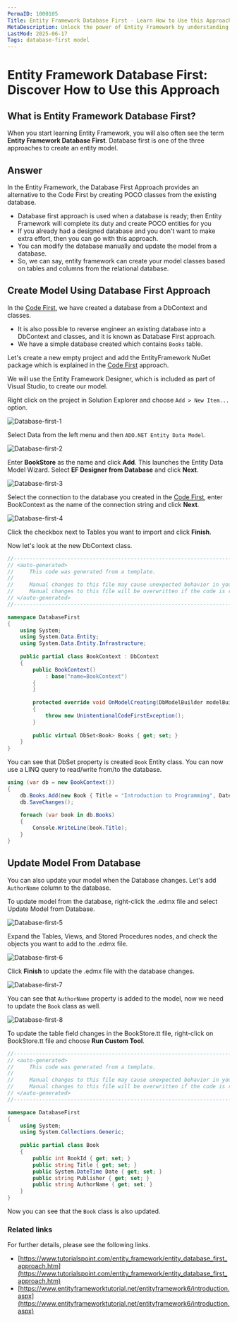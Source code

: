 ```yaml
---
PermaID: 1000105
Title: Entity Framework Database First - Learn How to Use this Approach
MetaDescription: Unlock the power of Entity Framework by understanding how the database first approach works. Learn what this approach is and how to get started.
LastMod: 2025-06-17
Tags: database-first model
---
```


# Entity Framework Database First: Discover How to Use this Approach

## What is Entity Framework Database First? 

When you start learning Entity Framework, you will also often see the term **Entity Framework Database First**. Database first is one of the three approaches to create an entity model.

## Answer

In the Entity Framework, the Database First Approach provides an alternative to the Code First by creating POCO classes from the existing database.

 - Database first approach is used when a database is ready; then Entity Framework will complete its duty and create POCO entities for you
 - If you already had a designed database and you don't want to make extra effort, then you can go with this approach.
 - You can modify the database manually and update the model from a database. 
 - So, we can say, entity framework can create your model classes based on tables and columns from the relational database.

## Create Model Using Database First Approach

In the [Code First](/ef-code-first), we have created a database from a DbContext and classes. 

 - It is also possible to reverse engineer an existing database into a DbContext and classes, and it is known as Database First approach.
 - We have a simple database created which contains `Books` table.

Let's create a new empty project and add the EntityFramework NuGet package which is explained in the [Code First](/ef-code-first) approach.
 
We will use the Entity Framework Designer, which is included as part of Visual Studio, to create our model.

Right click on the project in Solution Explorer and choose `Add > New Item...` option.

<img src="https://raw.githubusercontent.com/zzzprojects/EntityFramework-FAQ/master/docs2/images/database-first1.png" alt="Database-first-1">

Select Data from the left menu and then `ADO.NET Entity Data Model`.

<img src="https://raw.githubusercontent.com/zzzprojects/EntityFramework-FAQ/master/docs2/images/database-first2.png" alt="Database-first-2">

Enter **BookStore** as the name and click **Add**. This launches the Entity Data Model Wizard. Select **EF Designer from Database** and click **Next**.

<img src="https://raw.githubusercontent.com/zzzprojects/EntityFramework-FAQ/master/docs2/images/database-first3.png" alt="Database-first-3">

Select the connection to the database you created in the [Code First](/ef-code-first), enter BookContext as the name of the connection string and click **Next**.

<img src="https://raw.githubusercontent.com/zzzprojects/EntityFramework-FAQ/master/docs2/images/database-first4.png" alt="Database-first-4">

Click the checkbox next to Tables you want to import and click **Finish**.

Now let's look at the new DbContext class.

```csharp
//------------------------------------------------------------------------------
// <auto-generated>
//     This code was generated from a template.
//
//     Manual changes to this file may cause unexpected behavior in your application.
//     Manual changes to this file will be overwritten if the code is regenerated.
// </auto-generated>
//------------------------------------------------------------------------------

namespace DatabaseFirst
{
    using System;
    using System.Data.Entity;
    using System.Data.Entity.Infrastructure;
    
    public partial class BookContext : DbContext
    {
        public BookContext()
            : base("name=BookContext")
        {
        }
    
        protected override void OnModelCreating(DbModelBuilder modelBuilder)
        {
            throw new UnintentionalCodeFirstException();
        }
    
        public virtual DbSet<Book> Books { get; set; }
    }
}

```

You can see that DbSet property is created `Book` Entity class. You can now use a LINQ query to read/write from/to the database.

```csharp
using (var db = new BookContext())
{
    db.Books.Add(new Book { Title = "Introduction to Programming", Date = DateTime.Now});
    db.SaveChanges();

    foreach (var book in db.Books)
    {
        Console.WriteLine(book.Title);
    }
}
```

## Update Model From Database

You can also update your model when the Database changes. Let's add `AuthorName` column to the database. 

To update model from the database, right-click the .edmx file and select Update Model from Database. 

<img src="https://raw.githubusercontent.com/zzzprojects/EntityFramework-FAQ/master/docs2/images/database-first5.png" alt="Database-first-5">

Expand the Tables, Views, and Stored Procedures nodes, and check the objects you want to add to the .edmx file.

<img src="https://raw.githubusercontent.com/zzzprojects/EntityFramework-FAQ/master/docs2/images/database-first6.png" alt="Database-first-6">

Click **Finish** to update the .edmx file with the database changes.

<img src="https://raw.githubusercontent.com/zzzprojects/EntityFramework-FAQ/master/docs2/images/database-first7.png" alt="Database-first-7">

You can see that `AuthorName` property is added to the model, now we need to update the `Book` class as well. 

<img src="https://raw.githubusercontent.com/zzzprojects/EntityFramework-FAQ/master/docs2/images/database-first8.png" alt="Database-first-8">

To update the table field changes in the BookStore.tt file, right-click on BookStore.tt file and choose **Run Custom Tool**.

```csharp
//------------------------------------------------------------------------------
// <auto-generated>
//     This code was generated from a template.
//
//     Manual changes to this file may cause unexpected behavior in your application.
//     Manual changes to this file will be overwritten if the code is regenerated.
// </auto-generated>
//------------------------------------------------------------------------------

namespace DatabaseFirst
{
    using System;
    using System.Collections.Generic;
    
    public partial class Book
    {
        public int BookId { get; set; }
        public string Title { get; set; }
        public System.DateTime Date { get; set; }
        public string Publisher { get; set; }
        public string AuthorName { get; set; }
    }
}
```

Now you can see that the `Book` class is also updated.

### Related links

For further details, please see the following links.

 - [https://www.tutorialspoint.com/entity_framework/entity_database_first_approach.htm](https://www.tutorialspoint.com/entity_framework/entity_database_first_approach.htm)
 - [https://www.entityframeworktutorial.net/entityframework6/introduction.aspx](https://www.entityframeworktutorial.net/entityframework6/introduction.aspx)